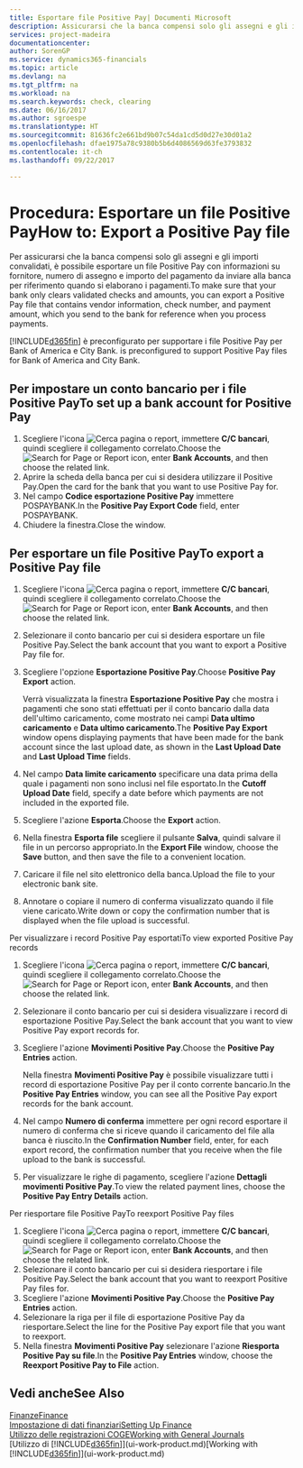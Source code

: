 ```yaml
---
title: Esportare file Positive Pay| Documenti Microsoft
description: Assicurarsi che la banca compensi solo gli assegni e gli importi convalidati tramite l'esportazione di file Positive Pay che contengano informazioni sul fornitore e pagamento.
services: project-madeira
documentationcenter: 
author: SorenGP
ms.service: dynamics365-financials
ms.topic: article
ms.devlang: na
ms.tgt_pltfrm: na
ms.workload: na
ms.search.keywords: check, clearing
ms.date: 06/16/2017
ms.author: sgroespe
ms.translationtype: HT
ms.sourcegitcommit: 81636fc2e661bd9b07c54da1cd5d0d27e30d01a2
ms.openlocfilehash: dfae1975a78c9380b5b6d4086569d63fe3793832
ms.contentlocale: it-ch
ms.lasthandoff: 09/22/2017

---
```

# <a name="how-to-export-a-positive-pay-file"></a><span data-ttu-id="98bfb-103">Procedura: Esportare un file Positive Pay</span><span class="sxs-lookup"><span data-stu-id="98bfb-103">How to: Export a Positive Pay file</span></span>
<span data-ttu-id="98bfb-104">Per assicurarsi che la banca compensi solo gli assegni e gli importi convalidati, è possibile esportare un file Positive Pay con informazioni su fornitore, numero di assegno e importo del pagamento da inviare alla banca per riferimento quando si elaborano i pagamenti.</span><span class="sxs-lookup"><span data-stu-id="98bfb-104">To make sure that your bank only clears validated checks and amounts, you can export a Positive Pay file that contains vendor information, check number, and payment amount, which you send to the bank for reference when you process payments.</span></span>

[!INCLUDE[d365fin](includes/d365fin_md.md)]<span data-ttu-id="98bfb-105"> è preconfigurato per supportare i file Positive Pay per Bank of America e City Bank.</span><span class="sxs-lookup"><span data-stu-id="98bfb-105"> is preconfigured to support Positive Pay files for Bank of America and City Bank.</span></span>

## <a name="to-set-up-a-bank-account-for-positive-pay"></a><span data-ttu-id="98bfb-106">Per impostare un conto bancario per i file Positive Pay</span><span class="sxs-lookup"><span data-stu-id="98bfb-106">To set up a bank account for Positive Pay</span></span>
1. <span data-ttu-id="98bfb-107">Scegliere l'icona ![Cerca pagina o report](media/ui-search/search_small.png "icona Cerca pagina o report"), immettere **C/C bancari**, quindi scegliere il collegamento correlato.</span><span class="sxs-lookup"><span data-stu-id="98bfb-107">Choose the ![Search for Page or Report](media/ui-search/search_small.png "Search for Page or Report icon") icon, enter **Bank Accounts**, and then choose the related link.</span></span>
2. <span data-ttu-id="98bfb-108">Aprire la scheda della banca per cui si desidera utilizzare il Positive Pay.</span><span class="sxs-lookup"><span data-stu-id="98bfb-108">Open the card for the bank that you want to use Positive Pay for.</span></span>
3. <span data-ttu-id="98bfb-109">Nel campo **Codice esportazione Positive Pay** immettere POSPAYBANK.</span><span class="sxs-lookup"><span data-stu-id="98bfb-109">In the **Positive Pay Export Code** field, enter POSPAYBANK.</span></span>
4. <span data-ttu-id="98bfb-110">Chiudere la finestra.</span><span class="sxs-lookup"><span data-stu-id="98bfb-110">Close the window.</span></span>

## <a name="to-export-a-positive-pay-file"></a><span data-ttu-id="98bfb-111">Per esportare un file Positive Pay</span><span class="sxs-lookup"><span data-stu-id="98bfb-111">To export a Positive Pay file</span></span>
1. <span data-ttu-id="98bfb-112">Scegliere l'icona ![Cerca pagina o report](media/ui-search/search_small.png "icona Cerca pagina o report"), immettere **C/C bancari**, quindi scegliere il collegamento correlato.</span><span class="sxs-lookup"><span data-stu-id="98bfb-112">Choose the ![Search for Page or Report](media/ui-search/search_small.png "Search for Page or Report icon") icon, enter **Bank Accounts**, and then choose the related link.</span></span>
2. <span data-ttu-id="98bfb-113">Selezionare il conto bancario per cui si desidera esportare un file Positive Pay.</span><span class="sxs-lookup"><span data-stu-id="98bfb-113">Select the bank account that you want to export a Positive Pay file for.</span></span>
3. <span data-ttu-id="98bfb-114">Scegliere l'opzione **Esportazione Positive Pay**.</span><span class="sxs-lookup"><span data-stu-id="98bfb-114">Choose **Positive Pay Export** action.</span></span>

    <span data-ttu-id="98bfb-115">Verrà visualizzata la finestra **Esportazione Positive Pay** che mostra i pagamenti che sono stati effettuati per il conto bancario dalla data dell'ultimo caricamento, come mostrato nei campi **Data ultimo caricamento** e **Data ultimo caricamento**.</span><span class="sxs-lookup"><span data-stu-id="98bfb-115">The **Positive Pay Export** window opens displaying payments that have been made for the bank account since the last upload date, as shown in the **Last Upload Date** and **Last Upload Time** fields.</span></span>
4. <span data-ttu-id="98bfb-116">Nel campo **Data limite caricamento** specificare una data prima della quale i pagamenti non sono inclusi nel file esportato.</span><span class="sxs-lookup"><span data-stu-id="98bfb-116">In the **Cutoff Upload Date** field, specify a date before which payments are not included in the exported file.</span></span>
5. <span data-ttu-id="98bfb-117">Scegliere l'azione **Esporta**.</span><span class="sxs-lookup"><span data-stu-id="98bfb-117">Choose the **Export** action.</span></span>
6. <span data-ttu-id="98bfb-118">Nella finestra **Esporta file** scegliere il pulsante **Salva**, quindi salvare il file in un percorso appropriato.</span><span class="sxs-lookup"><span data-stu-id="98bfb-118">In the **Export File** window, choose the **Save** button, and then save the file to a convenient location.</span></span>
7. <span data-ttu-id="98bfb-119">Caricare il file nel sito elettronico della banca.</span><span class="sxs-lookup"><span data-stu-id="98bfb-119">Upload the file to your electronic bank site.</span></span>
8. <span data-ttu-id="98bfb-120">Annotare o copiare il numero di conferma visualizzato quando il file viene caricato.</span><span class="sxs-lookup"><span data-stu-id="98bfb-120">Write down or copy the confirmation number that is displayed when the file upload is successful.</span></span>

<span data-ttu-id="98bfb-121">Per visualizzare i record Positive Pay esportati</span><span class="sxs-lookup"><span data-stu-id="98bfb-121">To view exported Positive Pay records</span></span>

1. <span data-ttu-id="98bfb-122">Scegliere l'icona ![Cerca pagina o report](media/ui-search/search_small.png "icona Cerca pagina o report"), immettere **C/C bancari**, quindi scegliere il collegamento correlato.</span><span class="sxs-lookup"><span data-stu-id="98bfb-122">Choose the ![Search for Page or Report](media/ui-search/search_small.png "Search for Page or Report icon") icon, enter **Bank Accounts**, and then choose the related link.</span></span>
2. <span data-ttu-id="98bfb-123">Selezionare il conto bancario per cui si desidera visualizzare i record di esportazione Positive Pay.</span><span class="sxs-lookup"><span data-stu-id="98bfb-123">Select the bank account that you want to view Positive Pay export records for.</span></span>
3. <span data-ttu-id="98bfb-124">Scegliere l'azione **Movimenti Positive Pay**.</span><span class="sxs-lookup"><span data-stu-id="98bfb-124">Choose the **Positive Pay Entries** action.</span></span>

    <span data-ttu-id="98bfb-125">Nella finestra **Movimenti Positive Pay** è possibile visualizzare tutti i record di esportazione Positive Pay per il conto corrente bancario.</span><span class="sxs-lookup"><span data-stu-id="98bfb-125">In the **Positive Pay Entries** window, you can see all the Positive Pay export records for the bank account.</span></span>
4. <span data-ttu-id="98bfb-126">Nel campo **Numero di conferma** immettere per ogni record esportare il numero di conferma che si riceve quando il caricamento del file alla banca è riuscito.</span><span class="sxs-lookup"><span data-stu-id="98bfb-126">In the **Confirmation Number** field, enter, for each export record, the confirmation number that you receive when the file upload to the bank is successful.</span></span>
5. <span data-ttu-id="98bfb-127">Per visualizzare le righe di pagamento, scegliere l'azione **Dettagli movimenti Positive Pay**.</span><span class="sxs-lookup"><span data-stu-id="98bfb-127">To view the related payment lines, choose the **Positive Pay Entry Details** action.</span></span>

<span data-ttu-id="98bfb-128">Per riesportare file Positive Pay</span><span class="sxs-lookup"><span data-stu-id="98bfb-128">To reexport Positive Pay files</span></span>

1. <span data-ttu-id="98bfb-129">Scegliere l'icona ![Cerca pagina o report](media/ui-search/search_small.png "icona Cerca pagina o report"), immettere **C/C bancari**, quindi scegliere il collegamento correlato.</span><span class="sxs-lookup"><span data-stu-id="98bfb-129">Choose the ![Search for Page or Report](media/ui-search/search_small.png "Search for Page or Report icon") icon, enter **Bank Accounts**, and then choose the related link.</span></span>
2. <span data-ttu-id="98bfb-130">Selezionare il conto bancario per cui si desidera riesportare i file Positive Pay.</span><span class="sxs-lookup"><span data-stu-id="98bfb-130">Select the bank account that you want to reexport Positive Pay files for.</span></span>
3. <span data-ttu-id="98bfb-131">Scegliere l'azione **Movimenti Positive Pay**.</span><span class="sxs-lookup"><span data-stu-id="98bfb-131">Choose the **Positive Pay Entries** action.</span></span>
4. <span data-ttu-id="98bfb-132">Selezionare la riga per il file di esportazione Positive Pay da riesportare.</span><span class="sxs-lookup"><span data-stu-id="98bfb-132">Select the line for the Positive Pay export file that you want to reexport.</span></span>
5. <span data-ttu-id="98bfb-133">Nella finestra **Movimenti Positive Pay** selezionare l'azione **Riesporta Positive Pay su file**.</span><span class="sxs-lookup"><span data-stu-id="98bfb-133">In the **Positive Pay Entries** window, choose the **Reexport Positive Pay to File** action.</span></span>

## <a name="see-also"></a><span data-ttu-id="98bfb-134">Vedi anche</span><span class="sxs-lookup"><span data-stu-id="98bfb-134">See Also</span></span>
[<span data-ttu-id="98bfb-135">Finanze</span><span class="sxs-lookup"><span data-stu-id="98bfb-135">Finance</span></span>](finance.md)  
[<span data-ttu-id="98bfb-136">Impostazione di dati finanziari</span><span class="sxs-lookup"><span data-stu-id="98bfb-136">Setting Up Finance</span></span>](finance-setup-finance.md)  
[<span data-ttu-id="98bfb-137">Utilizzo delle registrazioni COGE</span><span class="sxs-lookup"><span data-stu-id="98bfb-137">Working with General Journals</span></span>](ui-work-general-journals.md)  
<span data-ttu-id="98bfb-138">[Utilizzo di [!INCLUDE[d365fin](includes/d365fin_md.md)]](ui-work-product.md)</span><span class="sxs-lookup"><span data-stu-id="98bfb-138">[Working with [!INCLUDE[d365fin](includes/d365fin_md.md)]](ui-work-product.md)</span></span>

